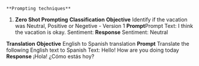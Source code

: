     **Prompting techniques**
1.	**Zero Shot Prompting**
**Classification**
**Objective**
Identify if the vacation was Neutral, Positive or Negetive - Version 1
**Prompt**Prompt
Text: I think the vacation is okay.
Sentiment:
**Response**
Sentiment: Neutral


****Translation****
**Objective**
English to Spanish translation
**Prompt**
Translate the following English text to Spanish
Text: Hello! How are you doing today
**Response**
¡Hola! ¿Cómo estás hoy?
